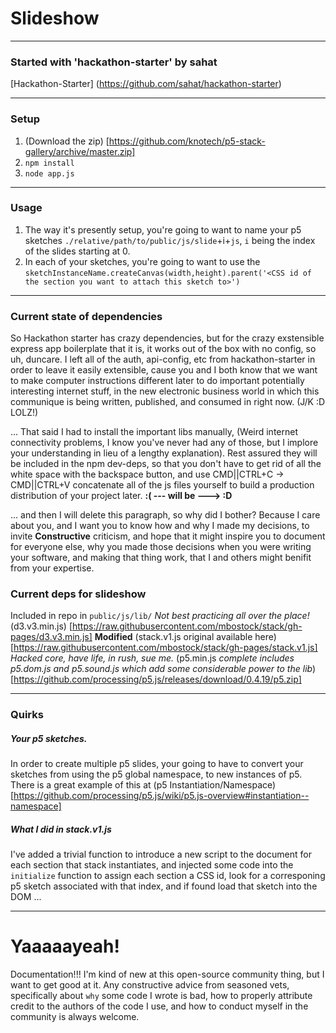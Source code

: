 # Slideshow
---
### Started with 'hackathon-starter' by sahat

[Hackathon-Starter] (https://github.com/sahat/hackathon-starter)

---

### Setup
1. (Download the zip) [https://github.com/knotech/p5-stack-gallery/archive/master.zip]
2. `npm install`
3. `node app.js`

---

### Usage

1. The way it's presently setup, you're going to want to name your p5 sketches `./relative/path/to/public/js/slide`+i+`js`, `i` being the index of the slides starting at 0.
2. In each of your sketches, you're going to want to use the `sketchInstanceName.createCanvas(width,height).parent('<CSS id of the section you want to attach this sketch to>')`

---

### Current state of dependencies

So Hackathon starter has crazy dependencies, but for the crazy exstensible express app boilerplate that it is, it works out of the box with no config, so uh, duncare. I left all of the auth, api-config, etc from hackathon-starter in order to leave it easily extensible, cause you and I both know that we want to make computer instructions different later to do important potentially interesting internet stuff, in the new electronic business world in which this communique is being written, published, and consumed in right now. (J/K :D LOLZ!)

... That said I had to install the important libs manually, (Weird internet connectivity problems, I know you've never had any of those, but I implore your understanding in lieu of a lengthy explanation). Rest assured they will be included in the npm dev-deps, so that you don't have to get rid of all the white space with the backspace button, and use CMD||CTRL+C -> CMD||CTRL+V concatenate all of the js files yourself to build a production distribution of your project later. **:( --- will be ---> :D**

... and then I will delete this paragraph, so why did I bother? Because I care about you, and I want you to know how and why I made my decisions, to invite **Constructive** criticism, and hope that it might inspire you to document for everyone else, why you made those decisions when you were writing your software, and making that thing work, that I and others might benifit from your expertise.

### Current deps for slideshow
Included in repo in `public/js/lib/` *Not best practicing all over the place!* 
(d3.v3.min.js) [https://raw.githubusercontent.com/mbostock/stack/gh-pages/d3.v3.min.js]
**Modified** (stack.v1.js original available here) [https://raw.githubusercontent.com/mbostock/stack/gh-pages/stack.v1.js]
*Hacked core, have life, in rush, sue me.*
(p5.min.js *complete includes p5.dom.js and p5.sound.js which add some considerable power to the lib*) [https://github.com/processing/p5.js/releases/download/0.4.19/p5.zip]

---

### Quirks

##### Your p5 sketches.
In order to create multiple p5 slides, your going to have to convert your sketches from using the p5 global namespace, to new instances of p5. There is a great example of this at (p5 Instantiation/Namespace) [https://github.com/processing/p5.js/wiki/p5.js-overview#instantiation--namespace]

##### What I did in stack.v1.js
I've added a trivial function to introduce a new script to the document for each section that stack instantiates, and injected some code into the `initialize` function to assign each section a CSS id, look for a corresponing p5 sketch associated with that index, and if found load that sketch into the DOM ...

---

# Yaaaaayeah!
Documentation!!! I'm kind of new at this open-source community thing, but I want to get good at it. Any constructive advice from seasoned vets, specifically about `why` some code I wrote is bad, how to properly attribute credit to the authors of the code I use, and how to conduct myself in the community is always welcome.